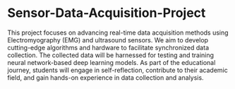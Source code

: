 # Sensor-Data-Acquisition-Project
This project focuses on advancing real-time data acquisition methods using Electromyography (EMG) and ultrasound sensors. We aim to develop cutting-edge algorithms and hardware to facilitate synchronized data collection. The collected data will be harnessed for testing and training neural network-based deep learning models. As part of the educational journey, students will engage in self-reflection, contribute to their academic field, and gain hands-on experience in data collection and analysis.
